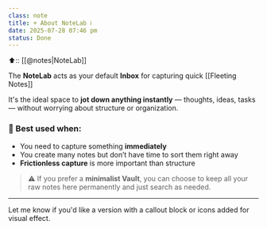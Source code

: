 ```yaml
---
class: note
title: + About NoteLab ℹ️
date: 2025-07-28 07:46 pm
status: Done
---
```


⬆️:: [[@notes|NoteLab]]

The **NoteLab** acts as your default **Inbox** for capturing quick [[Fleeting Notes]] 

It's the ideal space to **jot down anything instantly** — thoughts, ideas, tasks — without worrying about structure or organization.

### 🧠 Best used when:
- You need to capture something **immediately**
- You create many notes but don’t have time to sort them right away
- **Frictionless capture** is more important than structure

> ⚠️ If you prefer a **minimalist Vault**, you can choose to keep all your raw notes here permanently and just search as needed.

---

Let me know if you'd like a version with a callout block or icons added for visual effect.

